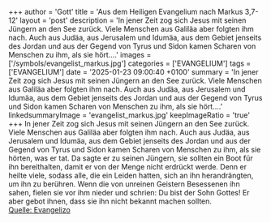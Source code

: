 +++
author = 'Gott'
title = 'Aus dem Heiligen Evangelium nach Markus 3,7-12'
layout = 'post'
description = 'In jener Zeit zog sich Jesus mit seinen Jüngern an den See zurück. Viele Menschen aus Galiläa aber folgten ihm nach. Auch aus Judäa, aus Jerusalem und Idumäa, aus dem Gebiet jenseits des Jordan und aus der Gegend von Tyrus und Sidon kamen Scharen von Menschen zu ihm, als sie hört....'
images = ['/symbols/evangelist_markus.jpg']
categories = ['EVANGELIUM']
tags = ['EVANGELIUM']
date = '2025-01-23 09:00:40 +0100'
summary = 'In jener Zeit zog sich Jesus mit seinen Jüngern an den See zurück. Viele Menschen aus Galiläa aber folgten ihm nach. Auch aus Judäa, aus Jerusalem und Idumäa, aus dem Gebiet jenseits des Jordan und aus der Gegend von Tyrus und Sidon kamen Scharen von Menschen zu ihm, als sie hört....'
linkedsummaryImage = 'evangelist_markus.jpg'
keepImageRatio = 'true'
+++
In jener Zeit zog sich Jesus mit seinen Jüngern an den See zurück. Viele Menschen aus Galiläa aber folgten ihm nach. Auch aus Judäa,
aus Jerusalem und Idumäa, aus dem Gebiet jenseits des Jordan und aus der Gegend von Tyrus und Sidon kamen Scharen von Menschen zu ihm, als sie hörten, was er tat.<!--more-->
Da sagte er zu seinen Jüngern, sie sollten ein Boot für ihn bereithalten, damit er von der Menge nicht erdrückt werde.
Denn er heilte viele, sodass alle, die ein Leiden hatten, sich an ihn herandrängten, um ihn zu berühren.
Wenn die von unreinen Geistern Besessenen ihn sahen, fielen sie vor ihm nieder und schrien: Du bist der Sohn Gottes!
Er aber gebot ihnen, dass sie ihn nicht bekannt machen sollten.<br> [Quelle: Evangelizo](https://evangeliumtagfuertag.org/DE/gospel)